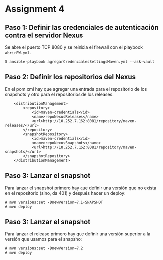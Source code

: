 # Assignment 4
## Paso 1: Definir las credenciales de autenticación contra el servidor Nexus
Se abre el puerto TCP 8080 y se reinicia el firewall con el playbook `abrirFW.yml`.
```
S ansible-playbook agregarCredencialesSettingsMaven.yml --ask-vault 
```
## Paso 2: Definir los repositorios del Nexus
En el pom.xml hay que agregar una entrada para el repositorio de los snapshots y otro para el repositorios de los releases.
```
    <distributionManagement>
        <repository>
            <id>maven-credentials</id>
            <name>repoNexusReleases</name>
            <url>http://10.252.7.162:8081/repository/maven-releases/</url>
        </repository>
        <snapshotRepository>
            <id>maven-credentials</id>
            <name>repoNexusSnapshots</name>
            <url>http://10.252.7.162:8081/repository/maven-snapshots/</url>
        </snapshotRepository>
    </distributionManagement>
```
## Paso 3: Lanzar el snapshot
Para lanzar el snapshot primero hay que definir una versión que no exista en el repositorio (sino, da 401) y después hacer un deploy:
```
# mvn versions:set -DnewVersion=7.1-SNAPSHOT
# mvn deploy 
```
## Paso 3: Lanzar el snapshot
Para lanzar el release primero hay que definir una versión superior a la versión que usamos para el snapshot
```
# mvn versions:set -DnewVersion=7.2
# mvn deploy 
```

